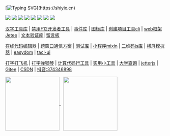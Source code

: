 
<!-- # Hi there, I'm [Tack Chen!](https://shiyix.cn) 👋  -->

[![Typing SVG](https://readme-typing-svg.herokuapp.com?duration=4000&lines=Hi+there%2C+I'm+Tack+Chen%EF%BC%81;console.log(%22Hello+World!%22);Stay+Hungry,+Stay+Foolish.)](https://shiyix.cn)

[![](https://img.shields.io/badge/TS-cnchar-1E90FF)](https://shiyix.cn/cnchar)
[![](https://img.shields.io/badge/JS-DisableDevtool-ef5b9c)](https://www.github.com/theajack/disable-devtool)
[![](https://img.shields.io/badge/TS-tcEvent-d2813f)](https://www.github.com/theajack/tc-event)
[![](https://img.shields.io/badge/ICON-EasyIcon-97FFFF)](https://shiyix.cn/easy-icon)
[![](https://img.shields.io/badge/CLI-EBuild-44BB44)](https://www.github.com/theajack/ebuild-cli)
[![](https://img.shields.io/badge/JS-Jetee-FF6A6A)](https://shiyix.cn/jetee)
[![](https://img.shields.io/badge/TS-purev-214467)](https://www.github.com/theajack/pure-v)
[![](https://visitor-badge.glitch.me/badge?page_id=tackchen_2022)](https://shiyix.cn)

[汉字工具库](https://shiyix.cn/cnchar) | [禁用F12开发者工具](https://shiyix.cn/disable-devtool) | [事件库](https://www.github.com/theajack/tc-event) | [图标库](https://shiyix.cn/easy-icon) | [创建项目工具cli](https://www.github.com/theajack/ebuild-cli) | [web框架Jetee](https://shiyix.cn/jetee) | [文本验证库](https://www.github.com/theajack/pure-v)| [留言板](https://shiyix.cn/message-board)

[在线代码编辑器](https://shiyix.cn/jsbox) | [跨窗口通信方案](https://www.github.com/theajack/cross-window-message) | [测试库](https://www.github.com/theajack/easy-test-lib) | [小程序mixin](https://www.github.com/theajack/mp-mixin) | [二维码js库](https://shiyix.cn/qrcode) | [横屏模拟器](https://shiyix.cn/landscape-simulator) | [easydom](https://www.github.com/theajack/easy-dom) | [tacl-ui](https://www.github.com/theajack/tacl-ui)

[打字打飞机](https://shiyix.cn/type) | [打字弹钢琴](https://shiyix.cn/piano) | [计算代码行工具](https://www.github.com/theajack/count-code-line) | [实用小工具](https://shiyix.cn/tool) | [大学查询](https://shiyix.cn/university) | [jetterjs](https://www.github.com/theajack/jetterjs) | [Gitee](https://www.gitee.com/theajack) | [CSDN](https://blog.csdn.net/yanxiaomu) | [抖音:374346898](https://www.douyin.com/user/MS4wLjABAAAAlp87ocUWPmyLfbwT5eBjY2Xydl7JmkZdG1INTjlbss8)

<a href="https://github.com/theajack?tab=repositories">
    <img align="center" height="170" src="https://github-readme-stats.vercel.app/api?username=theajack&count_private=true&show_icons=true&layout=compact&custom_title=My GitHub Stats:&title_color=ffffff&icon_color=79ff97&text_color=aaaaaa&bg_color=0e1116&border_color=888888"/>
</a>&nbsp;

<a href="https://github.com/theajack">
    <img align="center" height="170" src="https://github-readme-stats.vercel.app/api/top-langs/?username=theajack&hide=html&layout=compact&title_color=ffffff&icon_color=79ff97&text_color=aaaaaa&bg_color=0e1116&border_color=888888"/>
</a>

<!--
----

<a href="https://github.com/theajack/cnchar">
    <img height="150" width="428" src="https://github-readme-stats.vercel.app/api/pin/?username=theajack&repo=cnchar&title_color=ffffff&icon_color=79ff97&text_color=aaaaaa&bg_color=0e1116&border_color=888888"/>
</a>&nbsp;

<a href="https://github.com/theajack/github-readme-stats">
    <img height="150" width="428" src="https://github-readme-stats.vercel.app/api/pin/?username=theajack&repo=disable-devtool&title_color=ffffff&icon_color=79ff97&text_color=aaaaaa&bg_color=0e1116&border_color=888888"/>
</a>

<a href="https://github.com/theajack/github-readme-stats">
    <img height="150" width="428" src="https://github-readme-stats.vercel.app/api/pin/?username=theajack&repo=jsbox&title_color=ffffff&icon_color=79ff97&text_color=aaaaaa&bg_color=0e1116&border_color=888888"/>
</a>&nbsp;

<a href="https://github.com/theajack/github-readme-stats">
    <img height="150" width="428" src="https://github-readme-stats.vercel.app/api/pin/?username=theajack&repo=dingdong-node&title_color=ffffff&icon_color=79ff97&text_color=aaaaaa&bg_color=0e1116&border_color=888888"/>
</a>

<a href="https://github.com/theajack/github-readme-stats">
    <img height="150" width="428" src="https://github-readme-stats.vercel.app/api/pin/?username=theajack&repo=mp-mixin&title_color=ffffff&icon_color=79ff97&text_color=aaaaaa&bg_color=0e1116&border_color=888888"/>
</a>

<a href="https://github.com/theajack/github-readme-stats">
    <img height="150" width="428" src="https://github-readme-stats.vercel.app/api/pin/?username=theajack&repo=type&title_color=ffffff&icon_color=79ff97&text_color=aaaaaa&bg_color=0e1116&border_color=888888"/>
</a>

[![trophy](https://github-profile-trophy.vercel.app/?username=sun0225SUN)](https://github.com/ryo-ma/github-profile-trophy)

[![GitHub Streak](https://github-readme-streak-stats.herokuapp.com/?user=sun0225SUN)](https://git.io/streak-stats)

[![Sunshine's GitHub Activity Graph](https://activity-graph.herokuapp.com/graph?username=theajack&theme=xcode)](https://github.com/theajack)

-->



